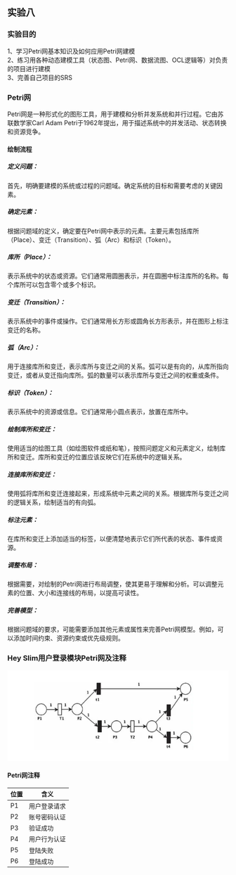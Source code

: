 ## 实验八
### 实验目的
1、学习Petri网基本知识及如何应用Petri网建模  
2、练习用各种动态建模工具（状态图、Petri网、数据流图、OCL逻辑等）对负责的项目进行建模  
3、完善自己项目的SRS  

### Petri网
Petri网是一种形式化的图形工具，用于建模和分析并发系统和并行过程。它由苏联数学家Carl Adam Petri于1962年提出，用于描述系统中的并发活动、状态转换和资源竞争。
#### 绘制流程
##### 定义问题：
首先，明确要建模的系统或过程的问题域。确定系统的目标和需要考虑的关键因素。
##### 确定元素：
根据问题域的定义，确定要在Petri网中表示的元素。主要元素包括库所（Place）、变迁（Transition）、弧（Arc）和标识（Token）。
##### 库所（Place）：
表示系统中的状态或资源。它们通常用圆圈表示，并在圆圈中标注库所的名称。每个库所可以包含零个或多个标识。
##### 变迁（Transition）：
表示系统中的事件或操作。它们通常用长方形或圆角长方形表示，并在图形上标注变迁的名称。
##### 弧（Arc）：
用于连接库所和变迁，表示库所与变迁之间的关系。弧可以是有向的，从库所指向变迁，或者从变迁指向库所。弧的数量可以表示库所与变迁之间的权重或条件。
##### 标识（Token）：
表示系统中的资源或信息。它们通常用小圆点表示，放置在库所中。
##### 绘制库所和变迁：
使用适当的绘图工具（如绘图软件或纸和笔），按照问题定义和元素定义，绘制库所和变迁。库所和变迁的位置应该反映它们在系统中的逻辑关系。
##### 连接库所和变迁：
使用弧将库所和变迁连接起来，形成系统中元素之间的关系。根据库所与变迁之间的逻辑关系，绘制适当的有向弧。
##### 标注元素：
在库所和变迁上添加适当的标签，以便清楚地表示它们所代表的状态、事件或资源。
##### 调整布局：
根据需要，对绘制的Petri网进行布局调整，使其更易于理解和分析。可以调整元素的位置、大小和连接线的布局，以提高可读性。
##### 完善模型：
根据问题域的要求，可能需要添加其他元素或属性来完善Petri网模型。例如，可以添加时间约束、资源约束或优先级规则。

### Hey Slim用户登录模块Petri网及注释
![EX8-1](https://github.com/renhailiyou/Software-Project/blob/main/MATERIAL/ex8-1.png)
#### Petri网注释
| 位置 | 含义 |
|---|---|
| P1 | 用户登录请求 |
| P2 | 账号密码认证 |
| P3 | 验证成功 |
| P4 | 用户行为认证 |
| P5 | 登陆失败 |
| P6 | 登陆成功 |
